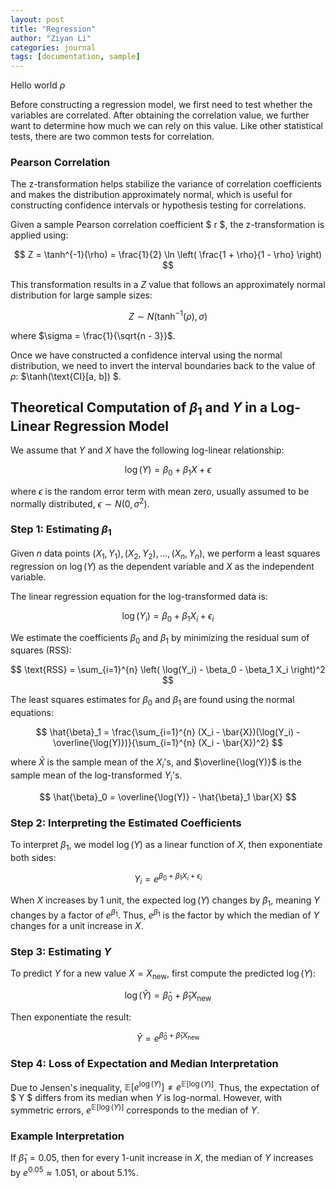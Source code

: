```yaml
---
layout: post
title: "Regression"
author: "Ziyan Li"
categories: journal
tags: [documentation, sample]
---
```


Hello world $\rho$

Before constructing a regression model, we first need to test whether the variables are correlated. After obtaining the correlation value, we further want to determine how much we can rely on this value. Like other statistical tests, there are two common tests for correlation.

### Pearson Correlation

The z-transformation helps stabilize the variance of correlation coefficients and makes the distribution approximately normal, which is useful for constructing confidence intervals or hypothesis testing for correlations.

Given a sample Pearson correlation coefficient $ r $, the z-transformation is applied using:

$$
Z = \tanh^{-1}(\rho) = \frac{1}{2} \ln \left( \frac{1 + \rho}{1 - \rho} \right)
$$

This transformation results in a $Z$ value that follows an approximately normal distribution for large sample sizes:

$$
Z \sim N\left(\tanh^{-1}(\rho), \sigma\right)
$$

where $\sigma = \frac{1}{\sqrt{n - 3}}$.

Once we have constructed a confidence interval using the normal distribution, we need to invert the interval boundaries back to the value of $\rho$: $\tanh(\text{CI}[a, b]) $.

## Theoretical Computation of $\beta_1$ and $Y$ in a Log-Linear Regression Model

We assume that $Y$ and $X$ have the following log-linear relationship:

$$
\log(Y) = \beta_0 + \beta_1 X + \epsilon
$$

where $\epsilon$ is the random error term with mean zero, usually assumed to be normally distributed, $\epsilon \sim N(0, \sigma^2)$.

### Step 1: Estimating $\beta_1$

Given $n$ data points $(X_1, Y_1), (X_2, Y_2), \dots, (X_n, Y_n)$, we perform a least squares regression on $\log(Y)$ as the dependent variable and $X$ as the independent variable.

The linear regression equation for the log-transformed data is:

$$
\log(Y_i) = \beta_0 + \beta_1 X_i + \epsilon_i
$$

We estimate the coefficients $\beta_0$ and $\beta_1$ by minimizing the residual sum of squares (RSS):

$$
\text{RSS} = \sum_{i=1}^{n} \left( \log(Y_i) - \beta_0 - \beta_1 X_i \right)^2
$$

The least squares estimates for $\beta_0$ and $\beta_1$ are found using the normal equations:

$$
\hat{\beta}_1 = \frac{\sum_{i=1}^{n} (X_i - \bar{X})(\log(Y_i) - \overline{\log(Y)})}{\sum_{i=1}^{n} (X_i - \bar{X})^2}
$$

where $\bar{X}$ is the sample mean of the $X_i$'s, and $\overline{\log(Y)}$ is the sample mean of the log-transformed $Y_i$'s.

$$
\hat{\beta}_0 = \overline{\log(Y)} - \hat{\beta}_1 \bar{X}
$$

### Step 2: Interpreting the Estimated Coefficients

To interpret $\beta_1$, we model $\log(Y)$ as a linear function of $X$, then exponentiate both sides:

$$
Y_i = e^{\beta_0 + \beta_1 X_i + \epsilon_i}
$$

When $X$ increases by 1 unit, the expected $\log(Y)$ changes by $\beta_1$, meaning $Y$ changes by a factor of $e^{\beta_1}$. Thus, $e^{\beta_1}$ is the factor by which the median of $Y$ changes for a unit increase in $X$.

### Step 3: Estimating $Y$

To predict $Y$ for a new value $X = X_{\text{new}}$, first compute the predicted $\log(Y)$:

$$\log(\hat{Y}) = \hat{\beta}_0 + \hat{\beta}_1 X_{\text{new}}$$

Then exponentiate the result:

$$
\hat{Y} = e^{\hat{\beta}_0 + \hat{\beta}_1 X_{\text{new}}}
$$

### Step 4: Loss of Expectation and Median Interpretation

Due to Jensen's inequality, $\mathbb{E}[e^{\log(Y)}] \neq e^{\mathbb{E}[\log(Y)]}$. Thus, the expectation of $ Y $ differs from its median when $Y$ is log-normal. However, with symmetric errors, $e^{\mathbb{E}[\log(Y)]}$ corresponds to the median of $Y$.

### Example Interpretation

If $\hat{\beta}_1 = 0.05$, then for every 1-unit increase in $X$, the median of $Y$ increases by $e^{0.05} \approx 1.051$, or about 5.1%.
